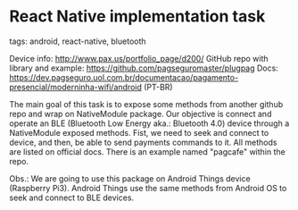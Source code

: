 # React Native implementation task
tags: android, react-native, bluetooth

Device info: http://www.pax.us/portfolio_page/d200/
GitHub repo with library and example: https://github.com/pagseguromaster/plugpag
Docs: https://dev.pagseguro.uol.com.br/documentacao/pagamento-presencial/moderninha-wifi/android (PT-BR)

The main goal of this task is to expose some methods from another github repo and wrap on NativeModule package. Our objective is connect and operate an BLE (Bluetooth Low Energy aka.: Bluetooth 4.0) device through a NativeModule exposed methods. Fist, we need to seek and connect to device, and then, be able to send payments commands to it. All methods are listed on official  docs. There is an example named "pagcafe" within the repo.

Obs.: We are going to use this package on Android Things device (Raspberry Pi3). Android Things use the same methods from Android OS to seek and connect to BLE devices.
